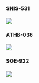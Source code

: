 #### SNIS-531
![](http://ww3.sinaimg.cn/bmiddle/005vbOHfgw1f13nkyxkc3g30a0078x6p.gif)

#### ATHB-036
![](http://ww4.sinaimg.cn/bmiddle/006jmboBgw1eziz4nlqlsg306o04ywuz.gif)

#### SOE-922
![](http://ww1.sinaimg.cn/bmiddle/006jmboBgw1eziz4x3mnrg30ao0601ky.gif)

